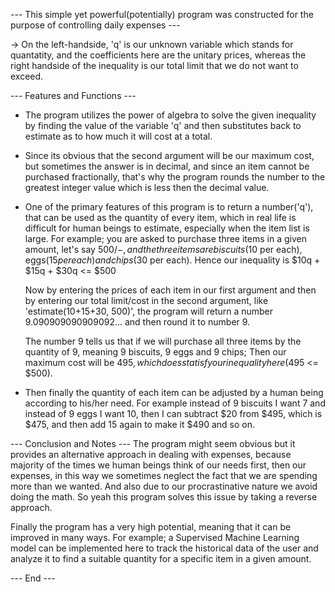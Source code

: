 --- This simple yet powerful(potentially) program was constructed for the purpose of controlling daily expenses ---

-> On the left-handside, 'q' is our unknown variable which stands for quantatity, and the coefficients here are the unitary prices, 
   whereas the right handside of the inequality is our total limit that we do not want to exceed.

--- Features and Functions ---
* The program utilizes the power of algebra to solve the given inequality by finding the value of the 
  variable 'q' and then substitutes back to estimate as to how much it will cost at a total. 

* Since its obvious that the second argument will be our maximum cost, but sometimes the answer is in decimal, and
  since an item cannot be purchased fractionally, that's why the program rounds the number to the greatest integer value which
  is less then the decimal value.

* One of the primary features of this program is to return a number('q'), that can be used as the quantity of 
  every item, which in real life is difficult for human beings to estimate, especially when the item list is large.
  For example; you are asked to purchase three items in a given amount, let's say $500/-, and the three items are
  biscuits($10 per each), eggs($15 per each) and chips($30 per each). Hence our inequality is $10q + $15q + $30q <= $500

  Now by entering the prices of each item in our first argument and then by entering our total limit/cost in the second argument,
  like 'estimate(10+15+30, 500)', the program will return a number 9.090909090909092... and then round it to number 9.

  The number 9 tells us that if we will purchase all three items by the quantity of 9, meaning 9 biscuits, 9 eggs and 9 chips;
  Then our maximum cost will be $495, which does statisfy our inequality here ($495 <= $500).

* Then finally the quantity of each item can be adjusted by a human being according to his/her need. For example instead of 9
  biscuits I want 7 and instead of 9 eggs I want 10, then I can subtract $20 from $495, which is $475, and then add 15 again 
  to make it $490 and so on. 

--- Conclusion and Notes ---
The program might seem obvious but it provides an alternative approach in dealing with expenses, because majority of the times
we human beings think of our needs first, then our expenses, in this way we sometimes neglect the fact that we are spending more 
than we wanted. And also due to our procrastinative nature we avoid doing the math. So yeah this program solves this issue by 
taking a reverse approach. 

Finally the program has a very high potential, meaning that it can be improved in many ways. For example; a Supervised Machine
Learning model can be implemented here to track the historical data of the user and analyze it to find a suitable quantity for
a specific item in a given amount.


--- End ---
